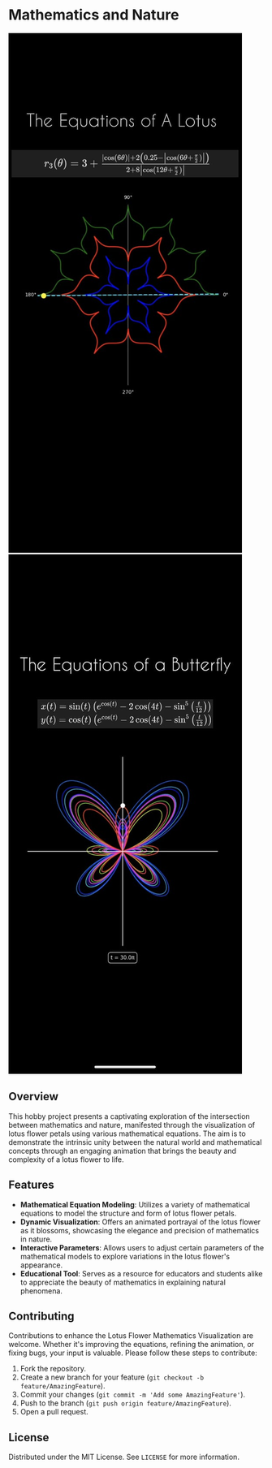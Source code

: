 
# Mathematics and Nature

![Example Image](Lotus_Plot.jpeg) ![Example Image](https://github.com/Tonumoy/Mathematics_And_Nature/blob/main/Butterfly_Equations.jpeg)


## Overview

This hobby project presents a captivating exploration of the intersection between mathematics and nature, manifested through the visualization of lotus flower petals using various mathematical equations. The aim is to demonstrate the intrinsic unity between the natural world and mathematical concepts through an engaging animation that brings the beauty and complexity of a lotus flower to life.

## Features

- **Mathematical Equation Modeling**: Utilizes a variety of mathematical equations to model the structure and form of lotus flower petals.
- **Dynamic Visualization**: Offers an animated portrayal of the lotus flower as it blossoms, showcasing the elegance and precision of mathematics in nature.
- **Interactive Parameters**: Allows users to adjust certain parameters of the mathematical models to explore variations in the lotus flower's appearance.
- **Educational Tool**: Serves as a resource for educators and students alike to appreciate the beauty of mathematics in explaining natural phenomena.


## Contributing

Contributions to enhance the Lotus Flower Mathematics Visualization are welcome. Whether it's improving the equations, refining the animation, or fixing bugs, your input is valuable. Please follow these steps to contribute:

1. Fork the repository.
2. Create a new branch for your feature (`git checkout -b feature/AmazingFeature`).
3. Commit your changes (`git commit -m 'Add some AmazingFeature'`).
4. Push to the branch (`git push origin feature/AmazingFeature`).
5. Open a pull request.

## License

Distributed under the MIT License. See `LICENSE` for more information.
